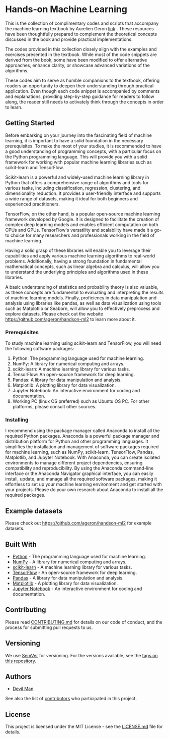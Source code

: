 # Hands-on Machine Learning 

This is the collection of complimentary codes and scripts that accompany the machine learning textbook by Aurelien Geron [link](https://www.oreilly.com/library/view/hands-on-machine-learning/9781492032632/) . These resources have been thoughtfully prepared to complement the theoretical concepts discussed in the book and provide practical implementations.

The codes provided in this collection closely align with the examples and exercises presented in the textbook. While most of the code snippets are derived from the book, some have been modified to offer alternative approaches, enhance clarity, or showcase advanced variations of the algorithms.

These codes aim to serve as humble companions to the textbook, offering readers an opportunity to deepen their understanding through practical application. Even though each code snippet is accompanied by comments and explanations, providing step-by-step guidance for readers to follow along, the reader still needs to activately think through the concepts in order to learn.

## Getting Started

Before embarking on your journey into the fascinating field of machine learning, it is important to have a solid foundation in the necessary prerequisites. To make the most of your studies, it is recommended to have a good understanding of programming concepts, with a particular focus on the Python programming language. This will provide you with a solid framework for working with popular machine learning libraries such as scikit-learn and TensorFlow.

Scikit-learn is a powerful and widely-used machine learning library in Python that offers a comprehensive range of algorithms and tools for various tasks, including classification, regression, clustering, and dimensionality reduction. It provides a user-friendly interface and supports a wide range of datasets, making it ideal for both beginners and experienced practitioners.

TensorFlow, on the other hand, is a popular open-source machine learning framework developed by Google. It is designed to facilitate the creation of complex deep learning models and enables efficient computation on both CPUs and GPUs. TensorFlow's versatility and scalability have made it a go-to choice for many researchers and professionals working in the field of machine learning.

Having a solid grasp of these libraries will enable you to leverage their capabilities and apply various machine learning algorithms to real-world problems. Additionally, having a strong foundation in fundamental mathematical concepts, such as linear algebra and calculus, will allow you to understand the underlying principles and algorithms used in these libraries.

A basic understanding of statistics and probability theory is also valuable, as these concepts are fundamental to evaluating and interpreting the results of machine learning models. Finally, proficiency in data manipulation and analysis using libraries like pandas, as well as data visualization using tools such as Matplotlib or Seaborn, will allow you to effectively preprocess and explore datasets.
Please check out the website https://github.com/ageron/handson-ml2 to learn more about it.

### Prerequisites
To study machine learning using scikit-learn and TensorFlow, you will need the following software packages:

1. Python: The programming language used for machine learning.
2. NumPy: A library for numerical computing and arrays.
3. scikit-learn: A machine learning library for various tasks.
4. TensorFlow: An open-source framework for deep learning.
5. Pandas: A library for data manipulation and analysis.
6. Matplotlib: A plotting library for data visualization.
7. Jupyter Notebook: An interactive environment for coding and documentation.
8. Working PC (linux OS preferred) such as Ubuntu OS PC. For other platforms, please consult other sources.

### Installing
I recommend using the package manager called Anaconda to install all the required Python packages. Anaconda is a powerful package manager and distribution platform for Python and other programming languages. It simplifies the installation and management of software packages required for machine learning, such as NumPy, scikit-learn, TensorFlow, Pandas, Matplotlib, and Jupyter Notebook. With Anaconda, you can create isolated environments to manage different project dependencies, ensuring compatibility and reproducibility. By using the Anaconda command-line interface or the Anaconda Navigator graphical interface, you can easily install, update, and manage all the required software packages, making it effortless to set up your machine learning environment and get started with your projects. Please do your own research about Anaconda to install all the required packages.

## Example datasets 

Please check out https://github.com/ageron/handson-ml2 for example datasets.

## Built With

* [Python](https://www.python.org) - The programming language used for machine learning.
* [NumPy](https://numpy.org) - A library for numerical computing and arrays.
* [scikit-learn](https://scikit-learn.org) - A machine learning library for various tasks.
* [TensorFlow](https://www.tensorflow.org) - An open-source framework for deep learning.
* [Pandas](https://pandas.pydata.org) - A library for data manipulation and analysis.
* [Matplotlib](https://matplotlib.org) - A plotting library for data visualization.
* [Jupyter Notebook](https://jupyter.org) - An interactive environment for coding and documentation.

## Contributing

Please read [CONTRIBUTING.md](.github/CONTRIBUTING.md) for details on our code of conduct, and the process for submitting pull requests to us.

## Versioning

We use [SemVer](http://semver.org/) for versioning. For the versions available, see the [tags on this repository](https://github.com/sejin8642/Handson/tags). 

## Authors

* [Devil Man](https://github.com/ackma3141)

See also the list of [contributors](https://github.com/sejin8642/Handson/contributors) who participated in this project.

## License

This project is licensed under the MIT License - see the [LICENSE.md](LICENSE.md) file for details.
